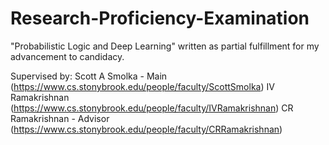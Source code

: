# Research-Proficiency-Examination
"Probabilistic Logic and Deep Learning" written as partial fulfillment for my advancement to candidacy.

Supervised by:
Scott A Smolka - Main (https://www.cs.stonybrook.edu/people/faculty/ScottSmolka)
IV Ramakrishnan (https://www.cs.stonybrook.edu/people/faculty/IVRamakrishnan)
CR Ramakrishnan - Advisor (https://www.cs.stonybrook.edu/people/faculty/CRRamakrishnan)
